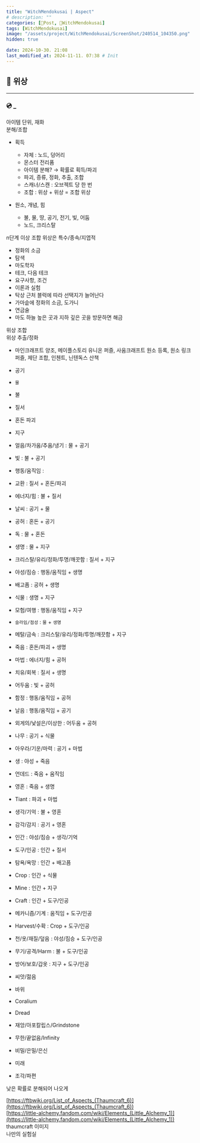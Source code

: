 ```yaml
---
title: "WitchMendokusai | Aspect"
# description: ""
categories: [📀Post, 🥥WitchMendokusai]
tags: [WitchMendokusai]
image: "/assets/project/WitchMendokusai/ScreenShot/240514_104350.png"
hidden: true

date: 2024-10-30. 21:08
last_modified_at: 2024-11-11. 07:38 # Init
---
```


## 📀 위상

---

### 💿 _

아이템 단위, 재화  
분해/조합  

- 획득
  - 자체 : 노드, 덩어리
  - 몬스터 전리품
  - 아이템 분해? → 확률로 획득/파괴
  - 파괴, 증류, 정화, 추출, 조합
  - 스캐너/스캔 : 오브젝트 당 한 번
  - 조합 : 위상 + 위상 = 조합 위상

- 원소, 개념, 힘
  - 불, 물, 땅, 공기, 전기, 빛, 어둠
  - 노드, 크리스탈

n단계 이상 조합 위상은 특수/종속/지엽적  

- 정화의 소금
- 탐색
- 마도학자
- 테크, 다음 테크
- 요구사항, 조건
- 이론과 실험
- 탁상 근처 블럭에 따라 선택지가 늘어난다
- 가마솥에 정화의 소금, 도가니
- 연금술
- 마도 하늘 높은 곳과 지하 깊은 곳을 방문하면 해금

위상 조합  
위상 추출/정화  

- 마인크래프트 양조, 메이플스토리 유니온 퍼즐, 사움크래프트 원소 등록, 원소 링크 퍼즐, 제단 조합, 인첸트, 닌텐독스 산책

- 공기
- `물`
- 불
- 질서
- 혼돈 파괴
- 지구

- 얼음/차가움/추움/냉기 : 물 + 공기
- 빛 : 불 + 공기
- 행동/움직임 :
- 교환 : 질서 + 혼돈/파괴
- 에너지/힘 : 불 + 질서
- 날씨 : 공기 + 물
- 공허 : 혼돈 + 공기
- 독 : 물 + 혼돈
- 생명 : 물 + 지구
- 크리스탈/유리/정화/투명/깨끗함 : 질서 + 지구

- 야성/짐승 : 행동/움직임 + 생명
- 배고픔 : 공허 + 생명
- 식물 : 생명 + 지구
- 모험/여행 : 행동/움직임 + 지구
- `슬라임/점성` : `물` + `생명`
- 메탈/금속 : 크리스탈/유리/정화/투명/깨끗함 + 지구
- 죽음 : 혼돈/파괴 + 생명
- 마법 : 에너지/힘 + 공허
- 치유/회복 : 질서 + 생명
- 어두움 : 빛 + 공허
- 함정 : 행동/움직임 + 공허
- 날음 : 행동/움직임 + 공기

- 외게의/낯설은/이상한 : 어두움 + 공허
- 나무 : 공기 + 식물
- 아우라/기운/마력 : 공기 + 마법
- 생 : 야성 + 죽음
- 언데드 : 죽음 + 움직임
- 영혼 : 죽음 + 생명
- Tiant : 파괴 + 마법

- 생각/기억 : 불 + 영혼
- 감각/감지 : 공기 + 영혼

- 인간 : 야성/짐승 + 생각/기억

- 도구/인공 : 인간 + 질서
- 탐욕/욕망 : 인간 + 배고픔
- Crop : 인간 + 식물
- Mine : 인간 + 지구

- Craft : 인간 + 도구/인공
- 메카니즘/기계 : 움직임 + 도구/인공
- Harvest/수확 : Crop + 도구/인공
- 천/옷/재질/덮음 : 야성/짐승 + 도구/인공
- 무기/공격/Harm : 불 + 도구/인공
- 방어/보호/갑옷 : 지구 + 도구/인공

- 씨앗/젊음
- 바위
- Coralium
- Dread

- 재앙/아포칼립스/Grindstone
- 무한/끝없음/Infinity
- 비밀/은밀/은신
- 미래
- 조각/파편

낮은 확률로 분해되어 나오게  

[https://ftbwiki.org/List_of_Aspects_(Thaumcraft_6)](https://ftbwiki.org/List_of_Aspects_(Thaumcraft_6))  
[https://little-alchemy.fandom.com/wiki/Elements_(Little_Alchemy_1)](https://little-alchemy.fandom.com/wiki/Elements_(Little_Alchemy_1))  
thaumcraft 이미지  
나만의 실험실  
